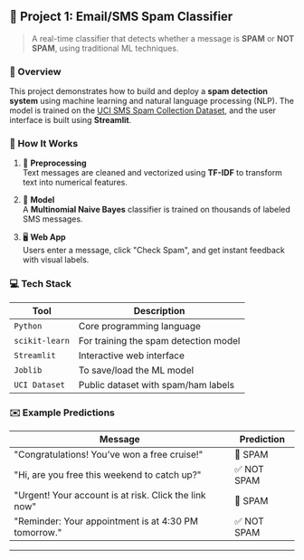 
## 📧 Project 1: Email/SMS Spam Classifier

> A real-time classifier that detects whether a message is **SPAM** or **NOT SPAM**, using traditional ML techniques.

### 🚀 Overview

This project demonstrates how to build and deploy a **spam detection system** using machine learning and natural language processing (NLP). The model is trained on the [UCI SMS Spam Collection Dataset](https://archive.ics.uci.edu/ml/datasets/sms+spam+collection), and the user interface is built using **Streamlit**.

### 🧠 How It Works

1. 🧹 **Preprocessing**  
   Text messages are cleaned and vectorized using **TF-IDF** to transform text into numerical features.

2. 🤖 **Model**  
   A **Multinomial Naive Bayes** classifier is trained on thousands of labeled SMS messages.

3. 🖥️ **Web App**  
   Users enter a message, click "Check Spam", and get instant feedback with visual labels.

### 💻 Tech Stack

| Tool           | Description                                 |
|----------------|---------------------------------------------|
| `Python`       | Core programming language                   |
| `scikit-learn` | For training the spam detection model       |
| `Streamlit`    | Interactive web interface                   |
| `Joblib`       | To save/load the ML model                   |
| `UCI Dataset`  | Public dataset with spam/ham labels         |

### ✉️ Example Predictions

| Message                                               | Prediction  |
|-------------------------------------------------------|-------------|
| "Congratulations! You’ve won a free cruise!"          | 🚨 SPAM     |
| "Hi, are you free this weekend to catch up?"          | ✅ NOT SPAM |
| "Urgent! Your account is at risk. Click the link now" | 🚨 SPAM     |
| "Reminder: Your appointment is at 4:30 PM tomorrow."  | ✅ NOT SPAM |

---
